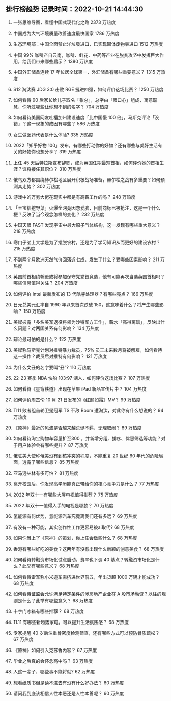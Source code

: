 
## 排行榜趋势 记录时间：2022-10-21 14:44:30
  
  1. 一张思维导图，看懂中国式现代化之路 2373 万热度
    
  2. 中国成为大气环境质量改善速度最快国家 1786 万热度
    
  3. 生态环境部：中国全面禁止洋垃圾进口，已实现固体废物零进口 1512 万热度
    
  4. 中国 99% 咖啡产自云南，咖啡、鲜花、中药等产业在脱贫攻坚中发挥巨大作用，给我们带来哪些启示？ 1380 万热度
    
  5. 中国外汇储备连续 17 年位居全球第一，外汇储备有哪些重要意义？ 1315 万热度
    
  6. S12 淘汰赛 JDG 3:0 击败 RGE 挺进四强，如何评价这场比赛？ 1250 万热度
    
  7. 如何看待 90 后家长给儿子取名「张总」，总字由「眼口心」组成，寓意聪慧，你听过哪些让你想不到的名字？ 704 万热度
    
  8. 如何看待美国网友吐槽加州建设速度「比中国慢 100 倍」，马斯克评论「没错」？这一现象的成因有哪些？ 586 万热度
    
  9. 女生做医药代表是什么体验? 335 万热度
    
  10. 2022「知乎好物 100」发布，有哪些打动你的好物？还有哪些与美好生活有关的好物你也想分享？ 319 万热度
    
  11. 上任 45 天后特拉斯宣布辞职，成为英国任期最短首相，如何评价她的首相生涯？谁将接任其职位？ 310 万热度
    
  12. 俄乌双方都围绕赫尔松地区展开积极战场准备，赫尔松之战有多重要？如何预测其走势？ 302 万热度
    
  13. 游戏中的万氪大佬在现实中都是有高薪工作的吗？ 248 万热度
    
  14. 「王宝钏挖野菜」火爆全网竟因恋爱脑，目前商标已被抢注，这是一个什么梗？反映了当今观念怎样的变化？ 232 万热度
    
  15. 中国天眼 FAST 发现宇宙中最大原子气体结构，这一发现有哪些重大意义？ 218 万热度
    
  16. 寒门子弟上大学是为了摆脱农村，还是为了学习知识从而更好的建设农村？ 215 万热度
    
  17. 不到两个月欧洲天然气价回落近七成，发生了什么？受哪些因素影响？ 211 万热度
    
  18. 英国前首相约翰逊或将参加保守党党首竞选，他有可能再次当选英国首相吗？ 哪些信息值得关注？ 204 万热度
    
  19. 如何评价 Intel 最新发布的 13 代酷睿处理器？有哪些亮点？ 166 万热度
    
  20. 日元兑美元汇率自 1990 年以来首次跌破 150，这意味着什么？将产生哪些影响？ 150 万热度
    
  21. 美媒披露「多名美军退役将领为沙特军方工作」，薪水「高得离谱」，反映出什么问题？对两国关系有何影响？ 134 万热度
    
  22. 辩论最可怕的是什么？ 122 万热度
    
  23. 美媒称马斯克计划对推特暴力裁员，75% 员工未来数月将被解雇，如何看待这一操作？裁员后对推特有何影响？ 121 万热度
    
  24. 为什么文丑的名字要叫“丑”? 110 万热度
    
  25. 22-23 赛季 NBA 快船 103:97 湖人，如何评价这场比赛？ 107 万热度
    
  26. 如何看待《星穹铁道》出现在苹果 iPad 新品宣传片中？ 104 万热度
    
  27. 如何评价周杰伦 10 月 21 日发布的《红颜如霜》MV？ 99 万热度
    
  28. TI11 败者组首轮卫冕冠军 TS 不敌 Boom 遭淘汰，对此你有什么想说的？ 94 万热度
    
  29. 《原神》最近的风波是否越来越荒诞不羁、无理取闹？ 89 万热度
    
  30. 如何看待淘宝购物车容量扩至300 ，并新增分组、排序、优惠筛选等功能？对于用户体验会有哪些提升？ 87 万热度
    
  31. 俄驻美大使称俄美没有到核冲突的程度，不能重复 20 世纪 60 年代的危险局面，透露了哪些信息？ 85 万热度
    
  32. 亚马逊丛林有多可怕？ 81 万热度
    
  33. 离开校园后，你发现高学历能真正带给你的核心竞争力是什么？ 77 万热度
    
  34. 2022 年双十一有哪些大屏电视值得推荐？ 75 万热度
    
  35. 2022 年双十一值得入手的电视是哪款？ 70 万热度
    
  36. 氢能源有何优势，氢能源汽车究竟离我们还有多远？ 69 万热度
    
  37. 有没有一种可能，其实创作性工作更容易被ai取代? 68 万热度
    
  38. 如果你当上了《原神》的策划，你上任会做些什么？ 68 万热度
    
  39. 香港有哪些好吃的美食？这两年有没有出现什么新颖的创意美食？ 68 万热度
    
  40. 如何看待转融资市场化试点启动，费率也下调 40 基点？转融资市场化是什么？此举有哪些意义？ 68 万热度
    
  41. 如何看待雷军称小米造车需挤进世界前五，年出货超 1000 万辆才能成功？ 68 万热度
    
  42. 如何看待证监会允许满足特定条件的涉房地产企业在 A 股市场融资？以往的规则是什么？此举有哪些意义？ 68 万热度
    
  43. 十字门冰箱有哪些推荐？ 68 万热度
    
  44. 11.11 有哪些新趋势家电，可以提升生活氛围感？ 68 万热度
    
  45. 专家提醒 40 岁后注重骨密度检测筛查，还有哪些方式可以预防骨质疏松？ 67 万热度
    
  46. 《原神》如何引入克苏鲁内容？ 67 万热度
    
  47. 毕业之后真的会怀念高中吗？ 63 万热度
    
  48. 人这一辈子，哪些事不能将就? 62 万热度
    
  49. 想看纸质书但是读不进去有没有什么好办法？ 60 万热度
    
  50. 请问我到底该相信人性本恶还是人性本善呢？ 60 万热度
    